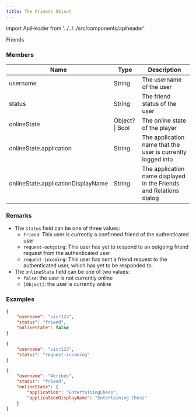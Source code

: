 ```yaml
---
title: The Friends Object
---
```


import ApiHeader from '../../../src/components/apiheader'

<ApiHeader method="object">Friends</ApiHeader>

### Members
| Name                               | Type            | Description                                                        |
|------------------------------------|-----------------|--------------------------------------------------------------------|
| username                           | String          | The username of the user                                           |
| status                             | String          | The friend status of the user                                      |
| onlineState                        | Object? \| Bool | The online state of the player                                     |
| onlineState.application            | String          | The application name that the user is currently logged into        |
| onlineState.applicationDisplayName | String          | The application name displayed in the Friends and Relations dialog |

### Remarks
- The `status` field can be one of three values:
    - `friend`: This user is currently a confirmed friend of the authenticated user
    - `request-outgoing`: This user has yet to respond to an outgoing friend request from the authenticated user
    - `request-incoming`: This user has sent a friend request to the authenticated user, which has yet to be responded to.
- The `onlineState` field can be one of two values:
    - `false`: the user is not currently online
    - `[Object]`: the user is currently online

### Examples
```json
{
    "username": "vicr123",
    "status": "friend",
    "onlineState": false
}
```
```json
{
    "username": "vicr123",
    "status": "request-incoming"
}
```
```json
{
    "username": "Akribes",
    "status": "friend",
    "onlineState": {
        "application": "EntertainingChess",
        "applicationDisplayName": "Entertaining Chess"
    }
}
```